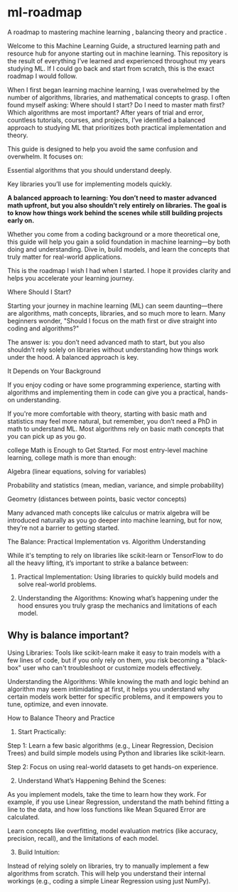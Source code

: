# ml-roadmap
A roadmap to mastering machine learning , balancing theory and practice . 

Welcome to this Machine Learning Guide, a structured learning path and resource hub for anyone starting out in machine learning. This repository is the result of everything I’ve learned and experienced throughout my years studying ML. If I could go back and start from scratch, this is the exact roadmap I would follow.

When I first began learning machine learning, I was overwhelmed by the number of algorithms, libraries, and mathematical concepts to grasp. I often found myself asking: Where should I start? Do I need to master math first? Which algorithms are most important? After years of trial and error, countless tutorials, courses, and projects, I’ve identified a balanced approach to studying ML that prioritizes both practical implementation and theory.

This guide is designed to help you avoid the same confusion and overwhelm. It focuses on:

Essential algorithms that you should understand deeply.

Key libraries you’ll use for implementing models quickly.

**A balanced approach to learning: You don’t need to master advanced math upfront, but you also shouldn’t rely entirely on libraries. The goal is to know how things work behind the scenes while still building projects early on.**


Whether you come from a coding background or a more theoretical one, this guide will help you gain a solid foundation in machine learning—by both doing and understanding. Dive in, build models, and learn the concepts that truly matter for real-world applications.

This is the roadmap I wish I had when I started. I hope it provides clarity and helps you accelerate your learning journey.


Where Should I Start?


Starting your journey in machine learning (ML) can seem daunting—there are algorithms, math concepts, libraries, and so much more to learn. Many beginners wonder, "Should I focus on the math first or dive straight into coding and algorithms?"


The answer is: you don’t need advanced math to start, but you also shouldn’t rely solely on libraries without understanding how things work under the hood. 
A balanced approach is key.

It Depends on Your Background

If you enjoy coding or have some programming experience, starting with algorithms and implementing them in code can give you a practical, hands-on understanding.


If you're more comfortable with theory, starting with basic math and statistics may feel more natural, but remember, you don’t need a PhD in math to understand ML. Most algorithms rely on basic math concepts that you can pick up as you go.


college Math is Enough to Get Started. For most entry-level machine learning, college math is more than enough:

Algebra (linear equations, solving for variables)

Probability and statistics (mean, median, variance, and simple probability)

Geometry (distances between points, basic vector concepts)

Many advanced math concepts like calculus or matrix algebra will be introduced naturally as you go deeper into machine learning, but for now, they’re not a barrier to getting started.

The Balance: Practical Implementation vs. Algorithm Understanding


While it's tempting to rely on libraries like scikit-learn or TensorFlow to do all the heavy lifting, it’s important to strike a balance between:


1. Practical Implementation: Using libraries to quickly build models and solve real-world problems.

2. Understanding the Algorithms: Knowing what’s happening under the hood ensures you truly grasp the mechanics and limitations of each model.

## Why is balance important?


Using Libraries: Tools like scikit-learn make it easy to train models with a few lines of code, but if you only rely on them, you risk becoming a "black-box" user who can't troubleshoot or customize models effectively.


Understanding the Algorithms: While knowing the math and logic behind an algorithm may seem intimidating at first, it helps you understand why certain models work better for specific problems, and it empowers you to tune, optimize, and even innovate.




How to Balance Theory and Practice


1. Start Practically:


Step 1: Learn a few basic algorithms (e.g., Linear Regression, Decision Trees) and build simple models using Python and libraries like scikit-learn.


Step 2: Focus on using real-world datasets to get hands-on experience.






2. Understand What’s Happening Behind the Scenes:


As you implement models, take the time to learn how they work. For example, if you use Linear Regression, understand the math behind fitting a line to the data, and how loss functions like Mean Squared Error are calculated.


Learn concepts like overfitting, model evaluation metrics (like accuracy, precision, recall), and the limitations of each model.






3. Build Intuition:


Instead of relying solely on libraries, try to manually implement a few algorithms from scratch. This will help you understand their internal workings (e.g., coding a simple Linear Regression using just NumPy).



